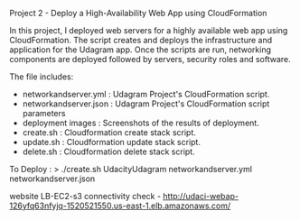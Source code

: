 Project 2 - Deploy a High-Availability Web App using CloudFormation


In this project, I deployed web servers for a highly available web app using CloudFormation. The script creates and deploys the infrastructure and application for the Udagram app. Once the scripts are run, networking components are deployed followed by servers, security roles and software.


The file includes:
* networkandserver.yml : Udagram Project's CloudFormation script.
* networkandserver.json : Udagram Project's CloudFormation script parameters
* deployment images : Screenshots of the results of deployment.
* create.sh : Cloudformation create stack script. 
* update.sh : Cloudformation update stack script.
* delete.sh : Cloudformation delete stack script.

To Deploy : > ./create.sh UdacityUdagram networkandserver.yml networkandserver.json

website LB-EC2-s3 connectivity check - http://udaci-webap-126yfq63nfyjq-1520521550.us-east-1.elb.amazonaws.com/



